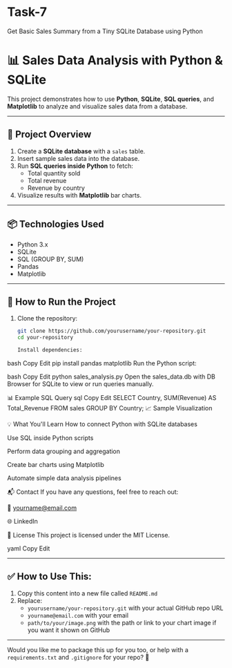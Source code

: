 # Task-7
Get Basic Sales Summary from a Tiny SQLite Database using Python

# 📊 Sales Data Analysis with Python & SQLite

This project demonstrates how to use **Python**, **SQLite**, **SQL queries**, and **Matplotlib** to analyze and visualize sales data from a database.

---

## 📁 Project Overview

1. Create a **SQLite database** with a `sales` table.
2. Insert sample sales data into the database.
3. Run **SQL queries inside Python** to fetch:
   - Total quantity sold
   - Total revenue
   - Revenue by country
4. Visualize results with **Matplotlib** bar charts.

---

## 📦 Technologies Used

- Python 3.x
- SQLite
- SQL (GROUP BY, SUM)
- Pandas
- Matplotlib

---

## 📑 How to Run the Project

1. Clone the repository:
   ```bash
   git clone https://github.com/yourusername/your-repository.git
   cd your-repository

   Install dependencies:

bash
Copy
Edit
pip install pandas matplotlib
Run the Python script:

bash
Copy
Edit
python sales_analysis.py
Open the sales_data.db with DB Browser for SQLite to view or run queries manually.

📊 Example SQL Query
sql
Copy
Edit
SELECT Country, SUM(Revenue) AS Total_Revenue
FROM sales
GROUP BY Country;
📈 Sample Visualization

💡 What You'll Learn
How to connect Python with SQLite databases

Use SQL inside Python scripts

Perform data grouping and aggregation

Create bar charts using Matplotlib

Automate simple data analysis pipelines

📬 Contact
If you have any questions, feel free to reach out:

📧 yourname@email.com

🌐 LinkedIn

📝 License
This project is licensed under the MIT License.

yaml
Copy
Edit

---

## ✅ How to Use This:
1. Copy this content into a new file called `README.md`
2. Replace:
   - `yourusername/your-repository.git` with your actual GitHub repo URL
   - `yourname@email.com` with your email
   - `path/to/your/image.png` with the path or link to your chart image if you want it shown on GitHub

---

Would you like me to package this up for you too, or help with a `requirements.txt` and `.gitignore` for your repo? 🚀

